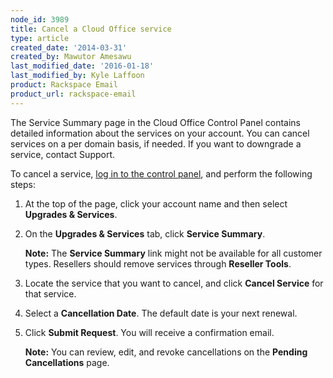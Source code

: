 ```yaml
---
node_id: 3989
title: Cancel a Cloud Office service
type: article
created_date: '2014-03-31'
created_by: Mawutor Amesawu
last_modified_date: '2016-01-18'
last_modified_by: Kyle Laffoon
product: Rackspace Email
product_url: rackspace-email
---
```


The Service Summary page in the Cloud Office Control Panel contains detailed information about the services on your account. You can cancel services on a per domain basis, if needed. If you want to downgrade a service, contact Support.

To cancel a service, [log in to the control panel](https://cp.rackspace.com), and perform the following steps:

1. At the top of the page, click your account name and then select **Upgrades & Services**.
2. On the **Upgrades & Services** tab, click **Service Summary**.

    **Note:** The **Service Summary** link might not be available for all customer types. Resellers should remove services through **Reseller Tools**.
3. Locate the service that you want to cancel, and click **Cancel Service** for that service.
4. Select a **Cancellation Date**. The default date is your next renewal.
5. Click **Submit Request**. You will receive a confirmation email.

    **Note:** You can review, edit, and revoke cancellations on the **Pending Cancellations** page.
